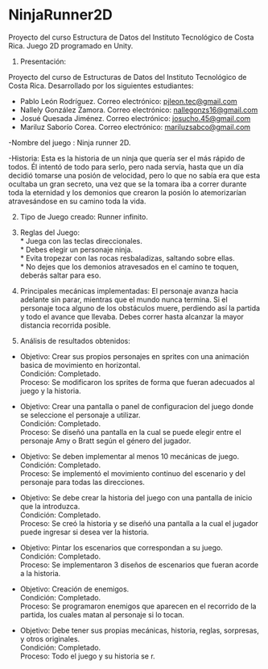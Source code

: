 # NinjaRunner2D
Proyecto del curso Estructura de Datos del Instituto Tecnológico de Costa Rica. Juego 2D programado en Unity.

  1. Presentación:
  
Proyecto del curso de Estructuras de Datos del Instituto Tecnológico de Costa Rica. Desarrollado por los siguientes estudiantes:
  * Pablo León Rodríguez. 
     Correo electrónico: pjleon.tec@gmail.com
  * Nallely González Zamora. 
     Correo electrónico: nallegonzs16@gmail.com
  * Josué Quesada Jiménez. 
     Correo electrónico: josucho.45@gmail.com
  * Mariluz Saborío Corea. 
     Correo electrónico: mariluzsabco@gmail.com
     

-Nombre del juego : Ninja runner 2D.

-Historia: Esta es la historia de un ninja que quería ser el más rápido de todos.  Él intentó de todo para serlo, pero nada servía, hasta que un día   
           decidió tomarse  una posión de velocidad, pero lo que no sabía era que esta ocultaba un gran secreto, una vez que se la tomara iba a correr 
           durante toda la eternidad y los demonios que crearon la posión lo atemorizarían atravesándose en su camino toda la vida.
           

 2. Tipo de Juego creado: Runner infinito.
 
 3. Reglas del Juego:  
                    * Juega con las teclas direccionales.  
                    * Debes elegir un personaje ninja.  
                    * Evita tropezar con las rocas resbaladizas, saltando sobre ellas.  
                    * No dejes que los demonios atravesados en el camino te toquen, deberás saltar para eso.  
                     
 
 4. Principales mecánicas implementadas:
  El personaje avanza hacia adelante sin parar, mientras que el mundo nunca termina.
  Si el personaje toca alguno de los obstáculos muere, perdiendo así la partida y todo el avance que llevaba.
  Debes correr hasta alcanzar la mayor distancia recorrida posible.
 
 5. Análisis de resultados obtenidos:
 * Objetivo: Crear sus propios personajes en sprites con una animación basica de movimiento en horizontal.  
  Condición: Completado.  
  Proceso: Se modificaron los sprites de forma que fueran adecuados al juego y la historia.  
  
 * Objetivo: Crear una pantalla o panel de configuracion del juego donde se seleccione el personaje a utilizar.  
  Condición: Completado.  
  Proceso: Se diseñó una pantalla en la cual se puede elegir entre el personaje Amy o Bratt según el género del jugador.  
  
  * Objetivo: Se deben implementar al menos 10 mecánicas de juego.  
  Condición: Completado.  
  Proceso: Se implementó el movimiento continuo del escenario y del personaje para todas las direcciones.  
  
  * Objetivo: Se debe crear la historia del juego con una pantalla de inicio que la introduzca.  
  Condición: Completado.  
  Proceso: Se creó la historia y se diseñó una pantalla a la cual el jugador puede ingresar si desea ver la historia.  
  
  * Objetivo: Pintar los escenarios que correspondan a su juego.  
  Condición: Completado.  
  Proceso: Se implementaron 3 diseños de escenarios que fueran acorde a la historia.  
  
  * Objetivo: Creación de enemigos.  
  Condición: Completado.  
  Proceso: Se programaron enemigos que aparecen en el recorrido de la partida, los cuales matan al personaje si lo tocan.
  
  * Objetivo: Debe tener sus propias mecánicas, historia, reglas, sorpresas, y otros originales.  
  Condición: Completado.  
  Proceso: Todo el juego y su historia se r.  

